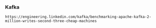
### Kafka

    https://engineering.linkedin.com/kafka/benchmarking-apache-kafka-2-million-writes-second-three-cheap-machines
